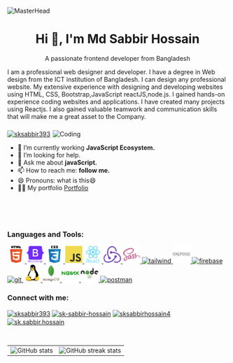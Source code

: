 ![MasterHead](https://github.com/sksabbirhossain/sksabbirhossain/assets/87397638/a6dcfb8a-57b2-4302-85f9-e9d748f8934a)



###### <h1 align="center">Hi 👋, I'm Md Sabbir Hossain</h1>

<p align="center">A passionate frontend developer from Bangladesh</p>

I am a professional web designer and developer. I have a degree in Web design from the ICT institution of Bangladesh. I can design any professional website. My extensive experience with designing and developing websites using HTML, CSS, Bootstrap,JavaScript reactJS,node.js. I gained hands-on experience coding websites and applications. I have created many projects using Reactjs. I also gained valuable teamwork and communication skills that will make me a great asset to the Company.

###

<img align="right" alt="Coding" width="400" src="https://cdn.dribbble.com/users/1162077/screenshots/3848914/programmer.gif">

<div align="left"><p> <a href="https://twitter.com/sksabbir393" target="blank"><img src="https://img.shields.io/twitter/follow/sksabbir393?logo=twitter&style=for-the-badge" alt="sksabbir393" /></a> </p>

- 🌱 I’m currently working **JavaScript Ecosystem.**
- 🤔 I’m looking for help.
- 💬 Ask me about **javaScript.**
- 📫 How to reach me: **follow me.**
- 😄 Pronouns: what is this😄
- 👨‍💻 My portfolio <a href="https://boisterous-jelly-1900a6.netlify.app/">Portfolio</a></div>

<br>
<br>
<br>


<h3 align="left">Languages and Tools:</h3>
<p align="left"> <a href="https://www.w3.org/html/" target="_blank" rel="noreferrer"> <img src="https://raw.githubusercontent.com/devicons/devicon/master/icons/html5/html5-original-wordmark.svg" alt="html5" width="40" height="40"/> </a> <a href="https://getbootstrap.com" target="_blank" rel="noreferrer"> <img src="https://raw.githubusercontent.com/devicons/devicon/master/icons/bootstrap/bootstrap-plain-wordmark.svg" alt="bootstrap" width="40" height="40"/> </a> <a href="https://www.w3schools.com/css/" target="_blank" rel="noreferrer"> <img src="https://raw.githubusercontent.com/devicons/devicon/master/icons/css3/css3-original-wordmark.svg" alt="css3" width="40" height="40"/> <a href="https://developer.mozilla.org/en-US/docs/Web/JavaScript" target="_blank" rel="noreferrer"> <img src="https://raw.githubusercontent.com/devicons/devicon/master/icons/javascript/javascript-original.svg" alt="javascript" width="40" height="40"/> </a> <a href="https://reactjs.org/" target="_blank" rel="noreferrer"> <img src="https://raw.githubusercontent.com/devicons/devicon/master/icons/react/react-original-wordmark.svg" alt="react" width="40" height="40"/> </a> <a href="https://redux.js.org" target="_blank" rel="noreferrer"> <img src="https://raw.githubusercontent.com/devicons/devicon/master/icons/redux/redux-original.svg" alt="redux" width="40" height="40"/> </a> <a href="https://sass-lang.com" target="_blank" rel="noreferrer"> <img src="https://raw.githubusercontent.com/devicons/devicon/master/icons/sass/sass-original.svg" alt="sass" width="40" height="40"/> </a> <a href="https://tailwindcss.com/" target="_blank" rel="noreferrer"> <img src="https://www.vectorlogo.zone/logos/tailwindcss/tailwindcss-icon.svg" alt="tailwind" width="40" height="40"/> </a> </a> <a href="https://expressjs.com" target="_blank" rel="noreferrer"> <img src="https://raw.githubusercontent.com/devicons/devicon/master/icons/express/express-original-wordmark.svg" alt="express" width="40" height="40"/> </a> <a href="https://firebase.google.com/" target="_blank" rel="noreferrer"> <img src="https://www.vectorlogo.zone/logos/firebase/firebase-icon.svg" alt="firebase" width="40" height="40"/> </a> <a href="https://git-scm.com/" target="_blank" rel="noreferrer"> <img src="https://www.vectorlogo.zone/logos/git-scm/git-scm-icon.svg" alt="git" width="40" height="40"/> </a>  <a href="https://www.linux.org/" target="_blank" rel="noreferrer"> <img src="https://raw.githubusercontent.com/devicons/devicon/master/icons/linux/linux-original.svg" alt="linux" width="40" height="40"/> </a> <a href="https://www.mongodb.com/" target="_blank" rel="noreferrer"> <img src="https://raw.githubusercontent.com/devicons/devicon/master/icons/mongodb/mongodb-original-wordmark.svg" alt="mongodb" width="40" height="40"/> </a> <a href="https://www.nginx.com" target="_blank" rel="noreferrer"> <img src="https://raw.githubusercontent.com/devicons/devicon/master/icons/nginx/nginx-original.svg" alt="nginx" width="40" height="40"/> </a> <a href="https://nodejs.org" target="_blank" rel="noreferrer"> <img src="https://raw.githubusercontent.com/devicons/devicon/master/icons/nodejs/nodejs-original-wordmark.svg" alt="nodejs" width="40" height="40"/> </a> <a href="https://postman.com" target="_blank" rel="noreferrer"> <img src="https://www.vectorlogo.zone/logos/getpostman/getpostman-icon.svg" alt="postman" width="40" height="40"/> </a>  </p>

### Connect with me:

<p align="left">
<a href="https://twitter.com/sksabbir393" target="blank"><img align="center" src="https://raw.githubusercontent.com/rahuldkjain/github-profile-readme-generator/master/src/images/icons/Social/twitter.svg" alt="sksabbir393" height="30" width="40" /></a>
<a href="https://linkedin.com/in/sk-sabbir-hossain" target="blank"><img align="center" src="https://raw.githubusercontent.com/rahuldkjain/github-profile-readme-generator/master/src/images/icons/Social/linked-in-alt.svg" alt="sk-sabbir-hossain" height="30" width="40" /></a>
<a href="https://fb.com/sksabbirhossain4" target="blank"><img align="center" src="https://raw.githubusercontent.com/rahuldkjain/github-profile-readme-generator/master/src/images/icons/Social/facebook.svg" alt="sksabbirhossain4" height="30" width="40" /></a>
<a href="https://instagram.com/sk.sabbir.hossain" target="blank"><img align="center" src="https://raw.githubusercontent.com/rahuldkjain/github-profile-readme-generator/master/src/images/icons/Social/instagram.svg" alt="sk.sabbir.hossain" height="30" width="40" /></a>
</p>
<br>

<div align="center">

<table>
  <tr>
    <td>
      <img src="https://github-readme-stats.vercel.app/api?username=sksabbirhossain&show_icons=true" alt="GitHub stats">
    </td>
    <td>
      <img src="https://streak-stats.demolab.com/?user=sksabbirhossain" alt="GitHub streak stats">
    </td>
  </tr>
</table>
